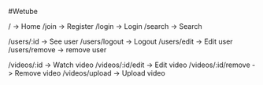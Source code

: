 #Wetube

/ -> Home
/join -> Register
/login -> Login
/search -> Search

/users/:id -> See user
/users/logout -> Logout
/users/edit -> Edit user
/users/remove -> remove user

/videos/:id -> Watch video
/videos/:id/edit -> Edit video
/videos/:id/remove -> Remove video
/videos/upload -> Upload video
